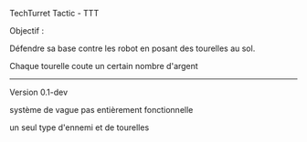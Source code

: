 TechTurret Tactic - TTT

Objectif : 

Défendre sa base contre les robot en posant des tourelles au sol.

Chaque tourelle coute un certain nombre d'argent


----------------

Version 0.1-dev

système de vague pas entièrement fonctionnelle

un seul type d'ennemi et de tourelles